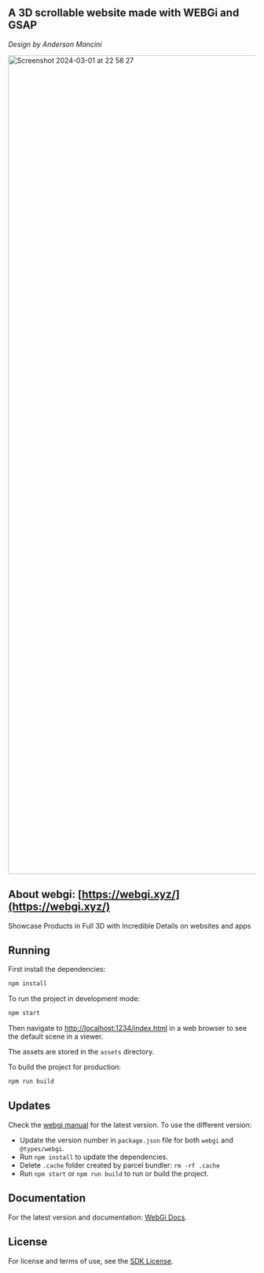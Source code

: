 ## A 3D scrollable website made with WEBGi and GSAP

*Design by Anderson Mancini*

<img width="1666" alt="Screenshot 2024-03-01 at 22 58 27" src="https://github.com/kKaskak/realvwr-scroll/assets/117831817/de87f8f2-1187-481f-8ada-d9b6c2d4a5bc">

## About webgi: [https://webgi.xyz/](https://webgi.xyz/)
Showcase Products in Full 3D with Incredible Details on websites and apps

## Running

First install the dependencies:

```bash
npm install
```

To run the project in development mode:

```bash
npm start
```

Then navigate to [http://localhost:1234/index.html](http://localhost:1234/index.html) in a web browser to see the default scene in a viewer.

The assets are stored in the `assets` directory.

To build the project for production:

```bash
npm run build
```

## Updates

Check the [webgi manual](https://webgi.xyz/docs/manual/#sdk-links) for the latest version.
To use the different version:

-   Update the version number in `package.json` file for both `webgi` and `@types/webgi`.
-   Run `npm install` to update the dependencies.
-   Delete `.cache` folder created by parcel bundler: `rm -rf .cache`
-   Run `npm start` or `npm run build` to run or build the project.

## Documentation

For the latest version and documentation: [WebGi Docs](https://webgi.xyz/docs/).

## License

For license and terms of use, see the [SDK License](https://webgi.xyz/docs/license).
